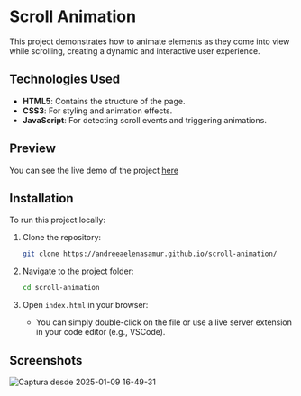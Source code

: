 # Scroll Animation

This project demonstrates how to animate elements as they come into view while scrolling, creating a dynamic and interactive user experience.

## Technologies Used
- **HTML5**: Contains the structure of the page.
- **CSS3**: For styling and animation effects.
- **JavaScript**: For detecting scroll events and triggering animations.

## Preview
You can see the live demo of the project [here](https://andreeaelenasamur.github.io/scroll-animation/)

## Installation
To run this project locally:

1. Clone the repository:
   ```bash
   git clone https://andreeaelenasamur.github.io/scroll-animation/
   ```

2. Navigate to the project folder:
   ```bash
   cd scroll-animation
   ```

3. Open `index.html` in your browser:
   - You can simply double-click on the file or use a live server extension in your code editor (e.g., VSCode).

## Screenshots
![Captura desde 2025-01-09 16-49-31](https://github.com/user-attachments/assets/fbad5c61-c558-4393-a401-819b020cc415)
